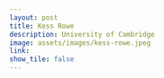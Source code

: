 ```yaml
---
layout: post
title: Kess Rowe
description: University of Cambridge
image: assets/images/kess-rowe.jpeg
link: 
show_tile: false
---
```

